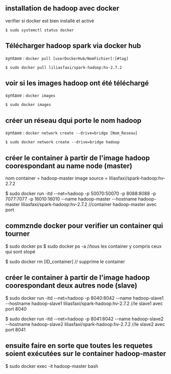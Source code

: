 
installation de hadoop avec docker 
----------------------
verifier si docker est bien installé et activé 
```
$ sudo systemctl status docker
```

Télécharger hadoop spark via docker hub
------------
syntaxe : `docker pull [userDockerHub/NomFichier]:[#tag]`
```
$ sudo docker pull liliasfaxi/spark-hadoop:hv-2.7.2
```

voir si les images hadoop ont été téléchargé 
---------------------
syntaxe : `docker images`

```
$ sudo docker images 
```

créer un réseau dqui porte le nom hadoop
---------------------

syntaxe : `docker network create --drive=bridge [Nom_Reseau]`

```
$ sudo docker network create --drive=bridge hadoop
```

créer le container à partir de l'image hadoop coorespondant au name node (master)
---------------

nom container  =  hadoop-master 
image source  =  liliasfaxi/spark-hadoop:hv-2.7.2

$ sudo docker run -itd --net=hadoop -p 50070:50070 -p 8088:8088 -p 7077:7077 -p 16010:16010 --name hadoop-master  --hostname hadoop-master liliasfaxi/spark-hadoop:hv-2.7.2 //container hadoop-master avec port 

commznde docker pour verifier un container qui tourner 
------------------------------------------

$ sudo docker ps
$ sudo docker ps -a //tous les container y compris ceux qui sont stopé 

$ sudo docker rm [ID_container] // supprime le container 

créer le container à partir de l'image hadoop coorespondant deux autres node (slave)
---------------

$  sudo docker run -itd --net=hadoop -p 8040:8042 --name hadoop-slave1  --hostname hadoop-slave1 liliasfaxi/spark-hadoop:hv-2.7.2 //le slave1 avec port 8040

$  sudo docker run -itd --net=hadoop -p 8041:8042 --name hadoop-slave2  --hostname hadoop-slave2 liliasfaxi/spark-hadoop:hv-2.7.2 //le slave2 avec port 8041


ensuite faire en sorte que toutes les requetes soient exécutées sur le container hadoop-master 
--------------------------------------------------------
$ sudo docker exec -it hadoop-master bash
